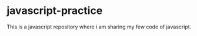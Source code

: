 # javascript-practice
This is a javascript repository where i am sharing my few code of javascript.
